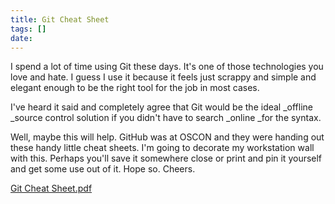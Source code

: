 ```yaml
---
title: Git Cheat Sheet
tags: []
date: 
---
```


I spend a lot of time using Git these days. It's one of those technologies you love and hate. I guess I use it because it feels just scrappy and simple and elegant enough to be the right tool for the job in most cases.

I've heard it said and completely agree that Git would be the ideal _offline _source control solution if you didn't have to search _online _for the syntax.

Well, maybe this will help. GitHub was at OSCON and they were handing out these handy little cheat sheets. I'm going to decorate my workstation wall with this. Perhaps you'll save it somewhere close or print and pin it yourself and get some use out of it. Hope so. Cheers.

[Git Cheat Sheet.pdf](/bcms-media/Files/Download?id=d52b71a0-24ea-4b52-80b4-a376006fed1f)